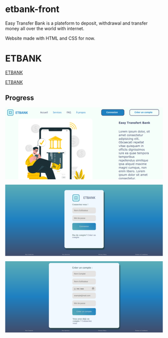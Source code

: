 # etbank-front

Easy Transfer Bank is a plateform to deposit, withdrawal and transfer money all over the world with internet.

Website made with HTML and CSS for now.

# ETBANK

[ETBANK](https://ainamatth.github.io/etbank-front/)

<a href="https://ainamatth.github.io/etbank-front/">ETBANK</a>

## Progress

![ETBANK Webpage](/Images/index.png "ETBANK Webpage")

![ETBANK Login](/Images/login.png "ETBANK Login Page")

![ETBANK Sign-up](/Images/sign-up.png "ETBANK Sign-up")
